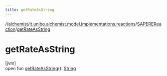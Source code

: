 ```yaml
---
title: getRateAsString
---
```

//[alchemist](../../../index.html)/[it.unibo.alchemist.model.implementations.reactions](../index.html)/[SAPEREReaction](index.html)/[getRateAsString](get-rate-as-string.html)



# getRateAsString



[jvm]\
open fun [getRateAsString](get-rate-as-string.html)(): [String](https://docs.oracle.com/javase/8/docs/api/java/lang/String.html)





